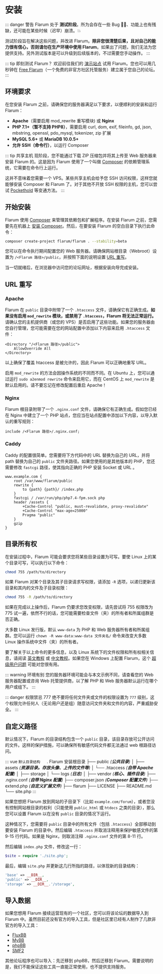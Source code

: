 <template>
  <outdated class="blue"></outdated>
</template>

# 安装

::: danger 警告
Flarum 处于 **测试阶段**。所为会存在一些 Bug 🐛🐞、功能上也有残缺，还可能在某些时候（迟早）崩溃。💥

测试阶段旨在解决这些问题，并改进 Flarum。**除非您很清楚后果，且对自己的能力很有信心，否则请勿在生产环境中使用 Flarum**。如果出了问题，我们无法为您提供支持。另外测试版本是可以升级到后续版本的，不过需要您手动操作。
:::

::: tip 即刻测试 Flarum？
欢迎前往我们的 [演示站点](https://discuss.flarum.org/d/21101) 试用 Flarum。您也可以用几秒钟在 [Free Flarum](https://www.freeflarum.com)（一个免费的非官方社区托管服务）建立属于您自己的论坛。
:::

## 环境要求

在您安装 Flarum 之前，请确保您的服务器满足以下要求，以便顺利的安装和运行 Flarum：

* **Apache**（需要启用 mod\_rewrite 重写模块) 或 **Nginx**
* **PHP 7.1+（暂不支持 PHP8）**，需要启用 curl, dom, exif, fileinfo, gd, json, mbstring, openssl, pdo\_mysql, tokenizer, zip 扩展
* **MySQL 5.6+** 或 **MariaDB 10.0.5+**
* **允许 SSH（命令行）**，以运行 Composer

::: tip 共享主机
现阶段，您不能通过下载 ZIP 压缩包并将其上传至 Web 服务器来安装 Flarum 的。这是因为 Flarum 使用了一个叫做 [Composer](https://getcomposer.org) 的依赖管理系统，它需要在命令行上运行。

这并不意味着您需要一个 VPS。某些共享主机会给予您 SSH 访问权限，这样您就能够安装 Composer 和 Flarum 了。对于其他不开放 SSH 权限的主机，您可以尝试 [Pockethold](https://github.com/andreherberth/pockethold) 等变通方法。
:::

## 开始安装

Flarum 使用 [Composer](https://getcomposer.org) 来管理其依赖包和扩展程序。在安装 Flarum 之前，您需要先在机器上 [安装 Composer](https://getcomposer.org)。然后，在要安装 Flarum 的空白目录下执行此命令：

```bash
composer create-project flarum/flarum . --stability=beta
```

您可以在命令执行期间配置您的 Web 服务器。请确保网站根目录（Webroot）设置为 `/<Flarum 路径>/public`，并按照下面的说明设置 [URL 重写](#url-重写)。

当一切就绪后，在浏览器中访问您的论坛网址，根据安装向导完成安装。

## URL 重写

### Apache

Flarum 在 `public` 目录中附带了一个 `.htaccess` 文件，请确保它有正确生成。**如果没有启用 `mod_rewrite` 模块，或禁用了 `.htaccess`，Flarum 将无法正常运行。** 请确认您的主机提供商（或您的 VPS）是否启用了这些功能。如果您的服务器由您自行管理，您可能需要在您的网站配置中添加以下内容来启用 `.htaccess` 文件：

```
<Directory "/<Flarum 路径>/public">
    AllowOverride All
</Directory>
```

以上确保了覆盖 htaccess 是被允许的，因此 Flarum 可以正确地重写 URL。

启用 `mod_rewrite` 的方法会因操作系统的不同而不同。在 Ubuntu 上，您可以通过运行 `sudo a2enmod rewrite` 命令来启用它，而在 CentOS 上 `mod_rewrite` 是默认启用的。请不要忘记在修改配置后重启 Apache！

### Nginx

Flarum 根目录附带了一个 `.nginx.conf` 文件，请确保它有正确生成。假如您已经在 Nginx 中建立了一个 PHP 站点，您应当在站点配置中添加以下内容，以导入默认的重写规则：

```nginx
include /<Flarum 路径>/.nginx.conf;
```

### Caddy

Caddy 的配置很简单。您需要将下方代码中的 URL 替换为自己的 URL，并将 path 替换为自己的 `public` 文件夹路径。如果您使用的是其他版本的 PHP，您还需要修改 `fastcgi` 路径，使其指向正确的 PHP 安装 Socket 或 URL 。

```
www.example.com {
    root /var/www/flarum/public
    rewrite {
        to {path} {path}/ /index.php
    }
    fastcgi / /var/run/php/php7.4-fpm.sock php
    header /assets {
        +Cache-Control "public, must-revalidate, proxy-revalidate"
        +Cache-Control "max-age=25000"
        Pragma "public" 
    }
    gzip
}
```
## 目录所有权
在安装过程中，Flarum 可能会要求您将某些目录设置为可写。要使 Linux 上的某个目录可写，可以执行以下命令：

```bash
chmod 755 /path/to/directory
```

如果 Flarum 对某个目录及其子目录请求写权限，请添加 `-R` 选项，以递归更新该目录和其内的文件及子目录权限：

```bash
chmod 755 -R /path/to/directory
```

如果在完成以上操作后，Flarum 仍要求您改变权限，请先尝试将 755 权限改为 775 试一遍，依然不行的话，您可能需要检查文件（夹）的所有者和所属组群是否正确。

大多数 Linux 发行版，默认 `www-data` 为 PHP 和 Web 服务器所有者和所属组群。您可以运行 `chown -R www-data:www-data 文件夹名/` 命令来改变大多数 Linux 操作系统中文件（夹）的所有者。

要了解关于以上命令的更多信息，以及 Linux 系统下的文件权限和所有权相关信息，请阅读 [英文教程](https://www.thegeekdiary.com/understanding-basic-file-permissions-and-ownership-in-linux/) 或 [中文教程](https://www.runoob.com/linux/linux-comm-chmod.html)。如果您在 Windows 上配置 Flarum，这个 [超级用户问题](https://superuser.com/questions/106181/equivalent-of-chmod-to-change-file-permissions-in-windows) 可能对您很有用。

::: warning 环境有别
您的服务器环境可能会与本文示例不同，请查看您的 Web 服务器配置或咨询 Web 托管提供商，以了解 PHP 和 Web 服务器默认运行在哪个用户或组下。
:::

::: danger 权限禁忌 777
绝不要将任何文件夹或文件的权限设置为 `777` 级别，这个权限允许任何人（无论用户还是组）随意访问文件夹和文件的内容，严重威胁安全。
:::

## 自定义路径

默认情况下，Flarum 的目录结构包含一个 `public` 目录，该目录存放可公开访问的文件。这样的保护措施，可以确保所有敏感代码文件都无法通过 web 根路径访问。

::: vue
`默认目录结构`
　
. Flarum 安装根目录
├── public _(**公共目录**)_
│   ├── assets _(**资源目录。存放头像、上传的文件等**)_
│   └── .htaccess _(**自带 Apache 配置**)_
│
├── storage
│   └── logs _(**日志**)_
│
├── vendor _(**核心、插件目录**)_
├── .nginx.conf _(**自带 Nginx 配置**)_
├── composer.json _(**Composer 配置文件**)_
├── extend.php _(**自定义扩展文件**)_
├── flarum
├── LICENSE
├── README.md
└── site.php
:::

如果您想把 Flarum 放到网站的子目录下（比如 `example.com/forum`），或者您没有控制网站根目录的权利（只能使用 `public_html` 或 `htdocs` 之类的目录），那么您可以设置 Flarum 以在没有 `public` 目录的情况下运行。

这种情况下，您需要将 `public` 目录中的所有文件（包括 `.htaccess`）全部移动到要安装 Flarum 的目录中。然后编辑 `.htaccess` 并取消注释用来保护敏感文件的第 9-15 行代码。如果是 Nginx，则取消注释 `.nginx.conf` 文件的第 8-11 行。

然后编辑 `index.php` 文件，修改这一行：

```php
$site = require './site.php';
```

 最后，编辑 `site.php` 并更新这几行所指的路径，以体现新的目录结构：

```php
'base' => __DIR__,
'public' => __DIR__,
'storage' => __DIR__.'/storage',
```

## 导入数据

如果您想用 Flarum 接续运营现有的一个社区，您可以将该论坛的数据导入到 Flarum 中。虽然目前还没有官方的导入工具，但是社区里已经有人制作了几款非官方的导入工具：

* [FluxBB](https://discuss.flarum.org/d/3867-fluxbb-to-flarum-migration-tool)
* [MyBB](https://discuss.flarum.org/d/5506-mybb-migrate-script)
* [phpBB](https://discuss.flarum.org/d/1117-phpbb-migrate-script-updated-for-beta-5)
* [SMF2](https://github.com/ItalianSpaceAstronauticsAssociation/smf2_to_flarum)

其他论坛程序也可以导入：先迁移到 phpBB，然后迁移到 Flarum。需要说明的是，我们不能保证这些工具一直能正常使用，也不提供支持服务。
